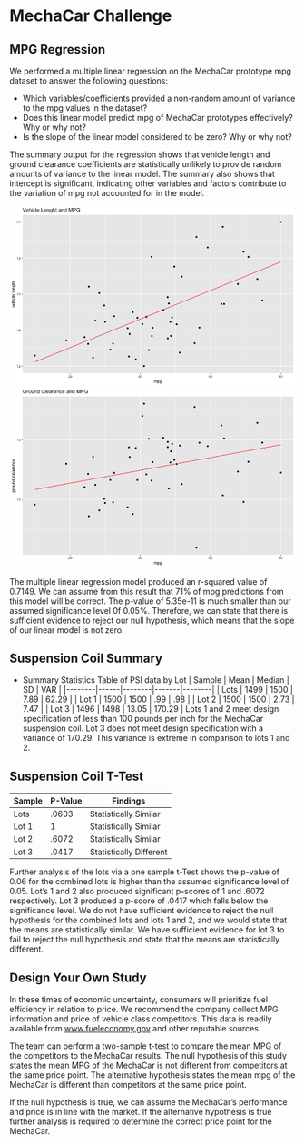 # MechaCar Challenge

## MPG Regression

We performed a multiple linear regression on the MechaCar prototype mpg dataset to answer the following questions: 

* Which variables/coefficients provided a non-random amount of variance to the mpg values in the dataset?
* Does this linear model predict mpg of MechaCar prototypes effectively? Why or why not?
* Is the slope of the linear model considered to be zero? Why or why not?


The summary output for the regression shows that vehicle length and ground clearance coefficients are statistically unlikely to provide random amounts of variance to the linear model. The summary also shows that intercept is significant, indicating other variables and factors contribute to the variation of mpg not accounted for in the model. 

![Vehicle Lenght and MPG](LengthAndMPG.png)
![Ground Clearance and MPG](ClearanceAndMPG.png)

The multiple linear regression model produced an r-squared value of 0.7149. We can assume from this result that 71% of mpg predictions from this model will be correct. 
The p-value of 5.35e-11 is much smaller than our assumed significance level 0f 0.05%. Therefore, we can state that there is sufficient evidence to reject our null hypothesis, which means that the slope of our linear model is not zero.

 
## Suspension Coil Summary

* Summary Statistics Table of PSI data by Lot
| Sample | Mean | Median | SD    | VAR    |
|--------|------|--------|-------|--------|
| Lots   | 1499 | 1500   | 7.89  | 62.29  |
| Lot 1  | 1500 | 1500   | .99   | .98    |
| Lot 2  | 1500 | 1500   | 2.73  | 7.47   |
| Lot 3  | 1496 | 1498   | 13.05 | 170.29 |
Lots 1 and 2 meet design specification of less than 100 pounds per inch for the MechaCar suspension coil. Lot 3 does not meet design specification with a variance of 170.29. This variance is extreme in comparison to lots 1 and 2. 


## Suspension Coil T-Test

| Sample | P-Value | Findings                |
|--------|---------|-------------------------|
| Lots   | .0603   | Statistically Similar   |
| Lot 1  | 1       | Statistically Similar   |
| Lot 2  | .6072   | Statistically Similar   |
| Lot 3  | .0417   | Statistically Different |
Further analysis of the lots via a one sample t-Test shows the p-value of 0.06 for the combined lots is higher than the assumed significance level of 0.05. Lot’s 1 and 2 also produced significant p-scores of 1 and .6072 respectively. Lot 3 produced a p-score of .0417 which falls below the significance level. We do not have sufficient evidence to reject the null hypothesis for the combined lots and lots 1 and 2, and we would state that the means are statistically similar. We have sufficient evidence for lot 3 to fail to reject the null hypothesis and state that the means are statistically different. 

## Design Your Own Study

In these times of economic uncertainty, consumers will prioritize fuel efficiency in relation to price. We recommend the company collect MPG information and price of vehicle class competitors. This data is readily available from www.fueleconomy.gov and other reputable sources. 

The team can perform a two-sample t-test to compare the mean MPG of the competitors to the MechaCar results. The null hypothesis of this study states the mean MPG of the MechaCar is not different from competitors at the same price point. The alternative hypothesis states the mean mpg of the MechaCar is different than competitors at the same price point. 

If the null hypothesis is true, we can assume the MechaCar’s performance and price is in line with the market. If the alternative hypothesis is true further analysis is required to determine the correct price point for the MechaCar.
